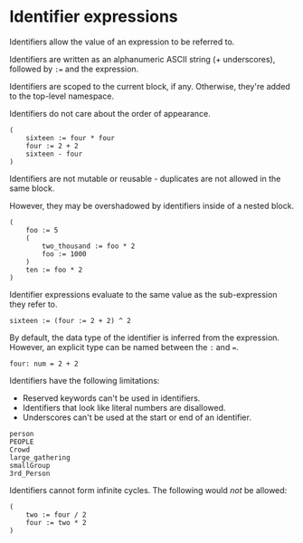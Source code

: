 # Identifier expressions

Identifiers allow the value of an expression to be referred to.

Identifiers are written as an alphanumeric ASCII string (+ underscores),
followed by `:=` and the expression.

Identifiers are scoped to the current block, if any. Otherwise, they're added
to the top-level namespace.

Identifiers do not care about the order of appearance.

```
(
	sixteen := four * four
	four := 2 + 2
	sixteen - four
)
```

Identifiers are not mutable or reusable - duplicates are not allowed in the same
block.

However, they may be overshadowed by identifiers inside of a nested block.

```
(
	foo := 5
	(
		two_thousand := foo * 2
		foo := 1000
	)
	ten := foo * 2
)
```

Identifier expressions evaluate to the same value as the sub-expression they
refer to.

```
sixteen := (four := 2 + 2) ^ 2
```

By default, the data type of the identifier is inferred from the expression.
However, an explicit type can be named between the `:` and `=`.

```
four: num = 2 + 2
```

Identifiers have the following limitations:

- Reserved keywords can't be used in identifiers.
- Identifiers that look like literal numbers are disallowed.
- Underscores can't be used at the start or end of an identifier.

```
person
PEOPLE
Crowd
large_gathering
smallGroup
3rd_Person
```

Identifiers cannot form infinite cycles. The following would *not* be allowed:

```
(
	two := four / 2
	four := two * 2
)
```